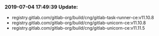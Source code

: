 ### 2019-07-04 17:49:39 Update:

- registry.gitlab.com/gitlab-org/build/cng/gitlab-task-runner-ce:v11.10.8
- registry.gitlab.com/gitlab-org/build/cng/gitlab-unicorn-ce:v11.10.8
- registry.gitlab.com/gitlab-org/build/cng/gitlab-unicorn-ce:v11.11.5
